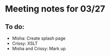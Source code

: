 # Meeting notes for 03/27

## To do:
- Misha: Create splash page
- Crissy: XSLT
- Misha and Crissy: Mark up
